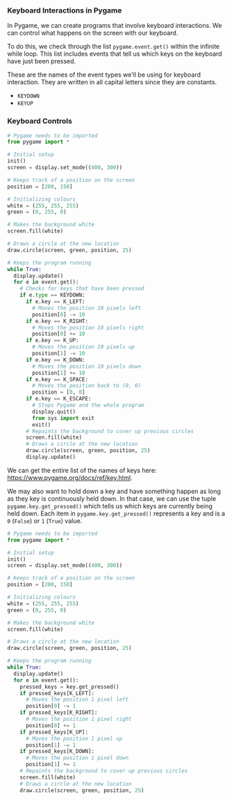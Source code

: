 ### Keyboard Interactions in Pygame

In Pygame, we can create programs that involve  keyboard interactions. We can control what happens on the screen with our keyboard. 

To do this, we check through the list `pygame.event.get()` within the infinite while loop. This list includes events that tell us which keys on the keyboard have just been pressed.

These are the names of the event types we'll be using for keyboard interaction. They are written in all capital letters since they are constants.

* `KEYDOWN`
* `KEYUP`

### Keyboard Controls

```python
# Pygame needs to be imported
from pygame import *

# Initial setup
init()
screen = display.set_mode((400, 300))

# Keeps track of a position on the screen
position = [200, 150]

# Initializing colours
white = (255, 255, 255)
green = (0, 255, 0)

# Makes the background white
screen.fill(white)

# Draws a circle at the new location
draw.circle(screen, green, position, 25)

# Keeps the program running
while True:
  display.update()
  for e in event.get():
    # Checks for keys that have been pressed
    if e.type == KEYDOWN:
      if e.key == K_LEFT:
        # Moves the position 10 pixels left
        position[0] -= 10
      if e.key == K_RIGHT:
        # Moves the position 10 pixels right
        position[0] += 10
      if e.key == K_UP:
        # Moves the position 10 pixels up
        position[1] -= 10
      if e.key == K_DOWN:
        # Moves the position 10 pixels down
        position[1] += 10
      if e.key == K_SPACE:
        # Moves the position back to (0, 0)
        position = [0, 0]        
      if e.key == K_ESCAPE:
        # Stops Pygame and the whole program
        display.quit()
        from sys import exit
        exit()
      # Repaints the background to cover up previous circles
      screen.fill(white)
      # Draws a circle at the new location
      draw.circle(screen, green, position, 25)
      display.update()
```

We can get the entire list of the names of keys here: https://www.pygame.org/docs/ref/key.html.

We may also want to hold down a key and have something happen as long as they key is continuously held down. In that case, we can use the tuple `pygame.key.get_pressed()` which tells us which keys are currently being held down. Each item in `pygame.key.get_pressed()` represents a key and is a `0` (`False`) or `1` (`True`) value.

```python
# Pygame needs to be imported
from pygame import *

# Initial setup
init()
screen = display.set_mode((400, 300))

# Keeps track of a position on the screen
position = [200, 150]

# Initializing colours
white = (255, 255, 255)
green = (0, 255, 0)

# Makes the background white
screen.fill(white)

# Draws a circle at the new location
draw.circle(screen, green, position, 25)

# Keeps the program running
while True:
  display.update()
  for e in event.get():
    pressed_keys = key.get_pressed()
    if pressed_keys[K_LEFT]:
      # Moves the position 1 pixel left
      position[0] -= 1
    if pressed_keys[K_RIGHT]:
      # Moves the position 1 pixel right
      position[0] += 1
    if pressed_keys[K_UP]:
      # Moves the position 1 pixel up
      position[1] -= 1
    if pressed_keys[K_DOWN]:
      # Moves the position 1 pixel down
      position[1] += 1
    # Repaints the background to cover up previous circles
    screen.fill(white)
    # Draws a circle at the new location
    draw.circle(screen, green, position, 25)
```
